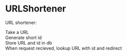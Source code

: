 # URLShortener
URL shortener:

Take a URL<br />
Generate short id<br />
Store URL and id in db<br />
When request recieved, lookup URL with id and redirect
